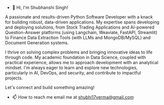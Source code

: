 - 👋 Hi, I'm Shubhanshi Singh!

A passionate and results-driven Python Software Developer with a knack for building robust, data-driven applications. My expertise spans developing and deploying solutions, from Stock Trading Applications and AI-powered Question-Answer platforms (using Langchain, Weaviate, FastAPI, Streamlit) to Finance Data Extraction Tools (with LLMs and MongoDB/MySQL) and Document Generation systems.

I thrive on solving complex problems and bringing innovative ideas to life through code. My academic foundation in Data Science, coupled with practical experience, allows me to approach development with an analytical mindset. I'm always eager to learn and explore new technologies, particularly in AI, DevOps, and security, and contribute to impactful projects.

Let's connect and build something amazing!
- 📫 How to reach me email me at shubhi17verma@gmail.com

<!---
ShubhanshiSingh/ShubhanshiSingh is a ✨ special ✨ repository because its `README.md` (this file) appears on your GitHub profile.
You can click the Preview link to take a look at your changes.
--->
